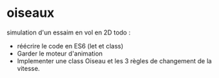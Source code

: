 # oiseaux
simulation d'un essaim en vol en 2D
todo :
- réécrire le code en ES6 (let et class)
- Garder le moteur d'animation
- Implementer une class Oiseau et les 3 règles de changement de la vitesse.
